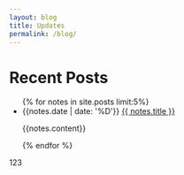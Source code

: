 ```yaml
---
layout: blog
title: Updates
permalink: /blog/
---
```


<h1> Recent Posts </h1>
<ul>
{% for notes in site.posts limit:5%}
<li>
  {{notes.date | date: '%D'}} <a href="{{site.baseurl}}{{ notes.url }}">{{ notes.title }}</a>
  <p>{{notes.content}}</p>
</li>
{% endfor %}
</ul>

123